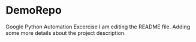 # DemoRepo
Google Python Automation Excercise
I am editing the README file. Adding some more details about the project description.
